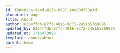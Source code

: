 ```yaml
---
id: f98d82c4-9a4d-413b-8987-10e000758a3d
blueprint: page
title: About
author: 6304ffdb-87fc-4016-9c72-2451b5769895
updated_by: 6304ffdb-87fc-4016-9c72-2451b5769895
updated_at: 1716473098
template: about/about
parent: home
---
```

